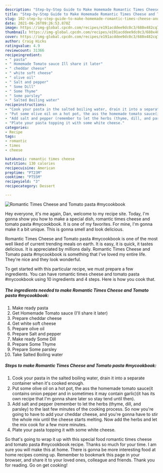 ```yaml
---
description: "Step-by-Step Guide to Make Homemade Romantic Times Cheese and Tomato pasta #mycookbook"
title: "Step-by-Step Guide to Make Homemade Romantic Times Cheese and Tomato pasta #mycookbook"
slug: 102-step-by-step-guide-to-make-homemade-romantic-times-cheese-and-tomato-pasta-mycookbook
date: 2021-06-26T09:26:53.878Z
image: https://img-global.cpcdn.com/recipes/e191acddee9dc0c3/680x482cq70/romantic-times-cheese-and-tomato-pasta-mycookbook-recipe-main-photo.jpg
thumbnail: https://img-global.cpcdn.com/recipes/e191acddee9dc0c3/680x482cq70/romantic-times-cheese-and-tomato-pasta-mycookbook-recipe-main-photo.jpg
cover: https://img-global.cpcdn.com/recipes/e191acddee9dc0c3/680x482cq70/romantic-times-cheese-and-tomato-pasta-mycookbook-recipe-main-photo.jpg
author: Craig Hicks
ratingvalue: 4.9
reviewcount: 31366
recipeingredient:
- " pasta"
- " Homemade Tomato sauce Ill share it later"
- " cheddar cheese"
- " white soft cheese"
- " olive oil"
- " Salt and pepper"
- " Some Dill"
- " Some Thyme"
- " Some parsley"
- " Salted Boiling water"
recipeinstructions:
- "Cook your pasta in the salted boiling water, drain it into a separate container when it&#39;s cooked enough."
- "Put some olive oil on a hot pot, the ass the homemade tomato sauce(it contains onion pepper and in sometimes it may contain garlic)(it has its own recipe that I&#39;m gonna share later so stay tend until then)."
- "Add salt and pepper (remember to let the herbs (thyme, dill, and parsley) to the last few minutes of the cooking process. So now you&#39;re going to have to add your cheddar cheese, and you&#39;re gonna have to stir the whole mix until the cheese starts melting. Now add the herbs and let the mix cook for a few more minutes."
- "Plate your pasta topping it with some white cheese."
categories:
- Recipe
tags:
- romantic
- times
- cheese

katakunci: romantic times cheese 
nutrition: 130 calories
recipecuisine: American
preptime: "PT23M"
cooktime: "PT55M"
recipeyield: "3"
recipecategory: Dessert

---
```



![Romantic Times Cheese and Tomato pasta #mycookbook](https://img-global.cpcdn.com/recipes/e191acddee9dc0c3/680x482cq70/romantic-times-cheese-and-tomato-pasta-mycookbook-recipe-main-photo.jpg)

Hey everyone, it's me again, Dan, welcome to my recipe site. Today, I'm gonna show you how to make a special dish, romantic times cheese and tomato pasta #mycookbook. It is one of my favorites. For mine, I'm gonna make it a bit unique. This is gonna smell and look delicious.



Romantic Times Cheese and Tomato pasta #mycookbook is one of the most well liked of current trending meals on earth. It is easy, it is quick, it tastes delicious. It is appreciated by millions daily. Romantic Times Cheese and Tomato pasta #mycookbook is something that I've loved my entire life. They're nice and they look wonderful.


To get started with this particular recipe, we must prepare a few ingredients. You can have romantic times cheese and tomato pasta #mycookbook using 10 ingredients and 4 steps. Here is how you cook that.

<!--inarticleads1-->

##### The ingredients needed to make Romantic Times Cheese and Tomato pasta #mycookbook:

1. Make ready  pasta
1. Get  Homemade Tomato sauce (I&#39;ll share it later)
1. Prepare  cheddar cheese
1. Get  white soft cheese
1. Prepare  olive oil
1. Prepare  Salt and pepper
1. Make ready  Some Dill
1. Prepare  Some Thyme
1. Prepare  Some parsley
1. Take  Salted Boiling water




<!--inarticleads2-->

##### Steps to make Romantic Times Cheese and Tomato pasta #mycookbook:

1. Cook your pasta in the salted boiling water, drain it into a separate container when it&#39;s cooked enough.
1. Put some olive oil on a hot pot, the ass the homemade tomato sauce(it contains onion pepper and in sometimes it may contain garlic)(it has its own recipe that I&#39;m gonna share later so stay tend until then).
1. Add salt and pepper (remember to let the herbs (thyme, dill, and parsley) to the last few minutes of the cooking process. So now you&#39;re going to have to add your cheddar cheese, and you&#39;re gonna have to stir the whole mix until the cheese starts melting. Now add the herbs and let the mix cook for a few more minutes.
1. Plate your pasta topping it with some white cheese.




So that's going to wrap it up with this special food romantic times cheese and tomato pasta #mycookbook recipe. Thanks so much for your time. I am sure you will make this at home. There is gonna be more interesting food at home recipes coming up. Remember to bookmark this page in your browser, and share it to your loved ones, colleague and friends. Thank you for reading. Go on get cooking!
